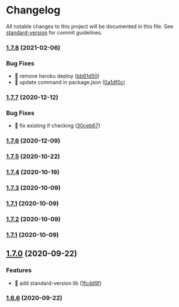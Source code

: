 # Changelog

All notable changes to this project will be documented in this file. See [standard-version](https://github.com/conventional-changelog/standard-version) for commit guidelines.

### [1.7.8](https://github.com/yeukfei02/lunchPicker/compare/v1.7.7...v1.7.8) (2021-02-06)


### Bug Fixes

* 🐛 remove heroku deploy ([bb61d50](https://github.com/yeukfei02/lunchPicker/commit/bb61d50c3ec7de790c9720b683b9a0d65af800b9))
* 🐛 update command in package.json ([0a1df0c](https://github.com/yeukfei02/lunchPicker/commit/0a1df0c357b32cafd40fed55c0212746162d35e2))

### [1.7.7](https://github.com/yeukfei02/lunchPicker/compare/v1.7.6...v1.7.7) (2020-12-12)


### Bug Fixes

* 🐛 fix existing if checking ([30ceb67](https://github.com/yeukfei02/lunchPicker/commit/30ceb671b939034bd7e5165d5e1f98288de9b0f4))

### [1.7.6](https://github.com/yeukfei02/lunchPicker/compare/v1.7.5...v1.7.6) (2020-12-09)

### [1.7.5](https://github.com/yeukfei02/lunchPicker/compare/v1.7.4...v1.7.5) (2020-10-22)

### [1.7.4](https://github.com/yeukfei02/lunchPicker/compare/v1.7.3...v1.7.4) (2020-10-19)

### [1.7.3](https://github.com/yeukfei02/lunchPicker/compare/v1.7.2...v1.7.3) (2020-10-09)

### [1.7.1](https://github.com/yeukfei02/lunchPicker/compare/v1.7.2...v1.7.1) (2020-10-09)

### [1.7.2](https://github.com/yeukfei02/lunchPicker/compare/v1.7.1...v1.7.2) (2020-10-09)

### [1.7.1](https://github.com/yeukfei02/lunchPicker/compare/v1.7.0...v1.7.1) (2020-10-09)

## [1.7.0](https://github.com/yeukfei02/lunchPicker/compare/v1.6.6...v1.7.0) (2020-09-22)


### Features

* 🎸 add standard-version lib ([1fcdd9f](https://github.com/yeukfei02/lunchPicker/commit/1fcdd9f41f8078536768da12b15fffeebb236326))

### [1.6.6](https://github.com/yeukfei02/lunchPicker/compare/v1.6.5...v1.6.6) (2020-09-22)
